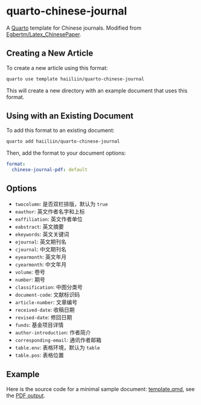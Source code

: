 # quarto-chinese-journal

A [Quarto](https://quarto.org/) template for Chinese journals. Modified from [Egbertm/Latex_ChinesePaper](https://github.com/Egbertm/Latex_ChinesePaper).

## Creating a New Article

To create a new article using this format:

```bash
quarto use template haiiliin/quarto-chinese-journal
```

This will create a new directory with an example document that uses this format.

## Using with an Existing Document

To add this format to an existing document:

```bash
quarto add haiiliin/quarto-chinese-journal
```

Then, add the format to your document options:

```yaml
format:
  chinese-journal-pdf: default
```

## Options

- `twocolumn`: 是否双栏排版，默认为 `true`
- `eauthor`: 英文作者名字和上标
- `eaffiliation`: 英文作者单位
- `eabstract`: 英文摘要
- `ekeywords`: 英文关键词
- `ejournal`: 英文期刊名
- `cjournal`: 中文期刊名
- `eyearmonth`: 英文年月
- `cyearmonth`: 中文年月
- `volume`: 卷号
- `number`: 期号
- `classification`: 中图分类号
- `document-code`: 文献标识码
- `article-number`: 文章编号
- `received-date`: 收稿日期
- `revised-date`: 修回日期
- `funds`: 基金项目详情
- `author-introduction`: 作者简介
- `corresponding-email`: 通讯作者邮箱
- `table.env`: 表格环境，默认为 `table`
- `table.pos`: 表格位置

## Example

Here is the source code for a minimal sample document: [template.qmd](template.qmd), see the [PDF output](template.pdf).
